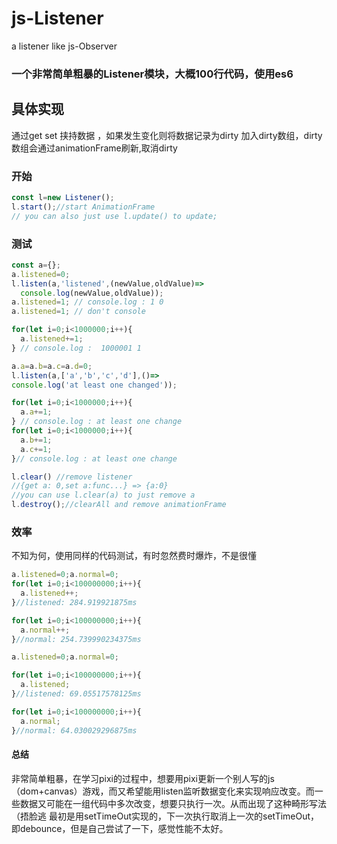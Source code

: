 # js-Listener
a listener like js-Observer

### 一个非常简单粗暴的Listener模块，大概100行代码，使用es6

## 具体实现
  通过get set 挟持数据 ，如果发生变化则将数据记录为dirty
  加入dirty数组，dirty数组会通过animationFrame刷新,取消dirty
### 开始
```javascript
const l=new Listener();
l.start();//start AnimationFrame
// you can also just use l.update() to update; 
```
### 测试
```javascript
const a={};
a.listened=0;
l.listen(a,'listened',(newValue,oldValue)=>
  console.log(newValue,oldValue));
a.listened=1; // console.log : 1 0
a.listened=1; // don't console

for(let i=0;i<1000000;i++){
  a.listened+=1;
} // console.log :  1000001 1

a.a=a.b=a.c=a.d=0;
l.listen(a,['a','b','c','d'],()=>
console.log('at least one changed'));

for(let i=0;i<1000000;i++){
  a.a+=1;
} // console.log : at least one change
for(let i=0;i<1000000;i++){
  a.b+=1;
  a.c+=1;
}// console.log : at least one change

l.clear() //remove listener  
//{get a: 0,set a:func...} => {a:0} 
//you can use l.clear(a) to just remove a
l.destroy();//clearAll and remove animationFrame
```
### 效率
不知为何，使用同样的代码测试，有时忽然费时爆炸，不是很懂
```javascript
a.listened=0;a.normal=0;
for(let i=0;i<100000000;i++){
  a.listened++;
}//listened: 284.919921875ms

for(let i=0;i<100000000;i++){
  a.normal++;
}//normal: 254.739990234375ms

a.listened=0;a.normal=0;

for(let i=0;i<100000000;i++){
  a.listened;
}//listened: 69.05517578125ms

for(let i=0;i<100000000;i++){
  a.normal;
}//normal: 64.030029296875ms
```
#### 总结
非常简单粗暴，在学习pixi的过程中，想要用pixi更新一个别人写的js（dom+canvas）游戏，而又希望能用listen监听数据变化来实现响应改变。而一些数据又可能在一组代码中多次改变，想要只执行一次。从而出现了这种畸形写法 （捂脸逃
最初是用setTimeOut实现的，下一次执行取消上一次的setTimeOut，即debounce，但是自己尝试了一下，感觉性能不太好。
